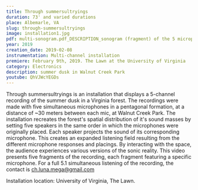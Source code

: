 ```yaml
---
title: Through summersultryings
duration: 73' and varied durations
place: Albemarle, VA
slug: through-summersultryings
image: installation1.jpg
pdf: multi-sonogram.pdf_DESCRIPTION_sonogram (fragment) of the 5 microphones
year: 2019
creation_date: 2019-02-08
instrumentation: Multi-channel installation
premiere: February 9th, 2019. The Lawn at the University of Virginia
category: Electronics
description: summer dusk in Walnut Creek Park
youtube: QhVJWcYEGDs
---
```


Through summersultryings is an installation that displays a 5-channel recording of the summer dusk in a Virginia forest. The recordings were made with five simultaneous microphones in a pentagonal formation, at a distance of ~30 meters between each mic, at Walnut Creek Park. The installation recreates the forest's spatial distribution of it's sound masses by setting five speakers in the same order in which the microphones were originally placed. Each speaker projects the sound of its corresponding microphone. This creates an expanded listening field resulting from the different microphone responses and placings. By interacting with the space, the audience experiences various versions of the sonic reality. This video presents five fragments of the recording, each fragment featuring a specific microphone. For a full 5.1 simultaneous listening of the recording, the contact is ch.luna.mega@gmail.com

Installation location: University of Virginia, The Lawn.